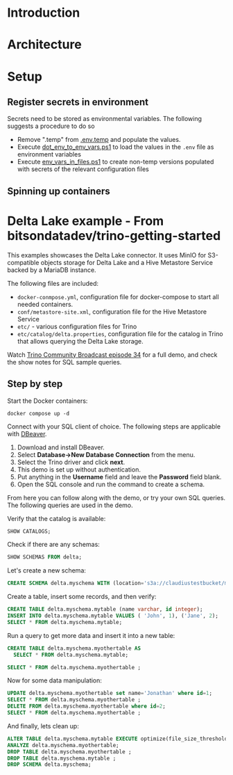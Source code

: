 # Introduction

# Architecture

# Setup 

## Register secrets in environment
Secrets need to be stored as environmental variables. The following suggests a procedure to do so 
- Remove ".temp" from [.env.temp](.env.temp) and populate the values. 
- Execute [dot_env_to_env_vars.ps1](dot_env_to_env_vars.ps1) to load the values in the `.env` file as environment variables
- Execute [env_vars_in_files.ps1](env_vars_in_files.ps1) to create non-temp versions populated with secrets of the relevant configuration files

## Spinning up containers


# Delta Lake example - From bitsondatadev/trino-getting-started

This examples showcases the Delta Lake connector. It uses MinIO for
S3-compatible objects storage for Delta Lake and a Hive Metastore Service backed
by a MariaDB instance.

The following files are included:

* `docker-conmpose.yml`, configuration file for docker-compose to start all
  needed containers.
* `conf/metastore-site.xml`, configuration file for the Hive Metastore Service
* `etc/` - various configuration files for Trino
* `etc/catalog/delta.properties`, configuration file for the catalog in Trino
  that allows querying the Delta Lake storage.

Watch [Trino Community Broadcast episode 34](https://trino.io/episodes/34.html)
for a full demo, and check the show notes for SQL sample queries.

## Step by step

Start the Docker containers:

```
docker compose up -d
```

Connect with your SQL client of choice. The following steps are applicable with
[DBeaver](https://dbeaver.io/download).

1. Download and install DBeaver.
2. Select **Database->New Database Connection** from the menu.
3. Select the Trino driver and click **next**.
4. This demo is set up without authentication.
5. Put anything in the **Username** field and leave the **Password** field
   blank.
6. Open the SQL console and run the command to create a schema.

From here you can follow along with the demo, or try your own SQL queries. The
following queries are used in the demo.

Verify that the catalog is available:

```sql
SHOW CATALOGS;
```

Check if there are any schemas:

```sql
SHOW SCHEMAS FROM delta;
```

Let's create a new schema:

```sql
CREATE SCHEMA delta.myschema WITH (location='s3a://claudiustestbucket/myschema');
```

Create a table, insert some records, and then verify:

```sql
CREATE TABLE delta.myschema.mytable (name varchar, id integer);
INSERT INTO delta.myschema.mytable VALUES ( 'John', 1), ('Jane', 2);
SELECT * FROM delta.myschema.mytable;
```

Run a query to get more data and insert it into a new table:

```sql
CREATE TABLE delta.myschema.myothertable AS
  SELECT * FROM delta.myschema.mytable;

SELECT * FROM delta.myschema.myothertable ;
```

Now for some data manipulation:

```sql
UPDATE delta.myschema.myothertable set name='Jonathan' where id=1;
SELECT * FROM delta.myschema.myothertable ;
DELETE FROM delta.myschema.myothertable where id=2;
SELECT * FROM delta.myschema.myothertable ;
```

And finally, lets clean up:

```sql
ALTER TABLE delta.myschema.mytable EXECUTE optimize(file_size_threshold => '10MB');
ANALYZE delta.myschema.myothertable;
DROP TABLE delta.myschema.myothertable ;
DROP TABLE delta.myschema.mytable ;
DROP SCHEMA delta.myschema;
```

